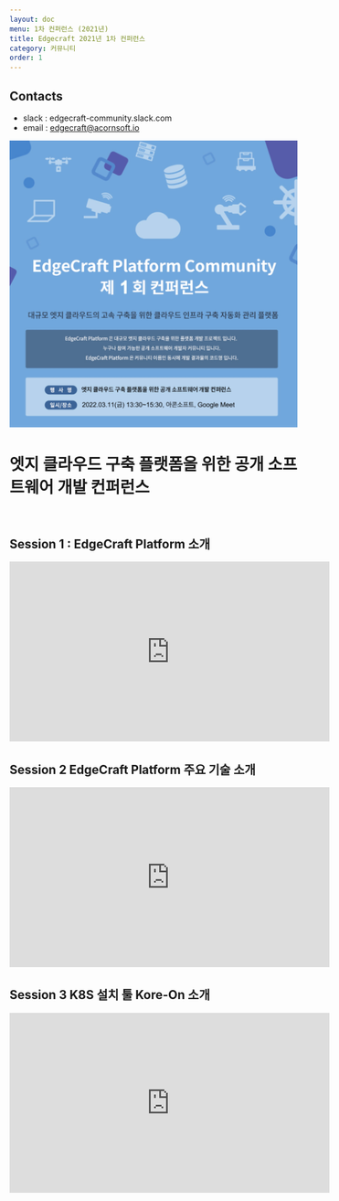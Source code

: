 ```yaml
---
layout: doc
menu: 1차 컨퍼런스 (2021년)
title: Edgecraft 2021년 1차 컨퍼런스
category: 커뮤니티
order: 1
---
```


<!-- <div class="page__content" style="padding: 0 80px"> image와 폭 맞춤을 위한 스타일 설정
</div> -->

## Contacts

- slack : edgecraft-community.slack.com
- email : edgecraft@acornsoft.io

<p align="center"><img src="/images/conference-01.jpg"></p>

# 엣지 클라우드 구축 플랫폼을 위한 공개 소프트웨어 개발 컨퍼런스

<br/>


## Session 1 : EdgeCraft Platform 소개

<iframe width="560" height="315" src="https://www.youtube.com/watch?v=3Bot4pjlEfg" title="YouTube video player" frameborder="0" allow="accelerometer; autoplay; clipboard-write; encrypted-media; gyroscope; picture-in-picture" allowfullscreen></iframe>


## Session 2 EdgeCraft Platform 주요 기술 소개

<iframe width="560" height="315" src="https://www.youtube.com/watch?v=7QN0eq9eiv0" title="YouTube video player" frameborder="0" allow="accelerometer; autoplay; clipboard-write; encrypted-media; gyroscope; picture-in-picture" allowfullscreen></iframe>

## Session 3 K8S 설치 툴 Kore-On 소개

<iframe width="560" height="315" src="https://www.youtube.com/watch?v=oxmzCNWOP3E" title="YouTube video player" frameborder="0" allow="accelerometer; autoplay; clipboard-write; encrypted-media; gyroscope; picture-in-picture" allowfullscreen></iframe>
